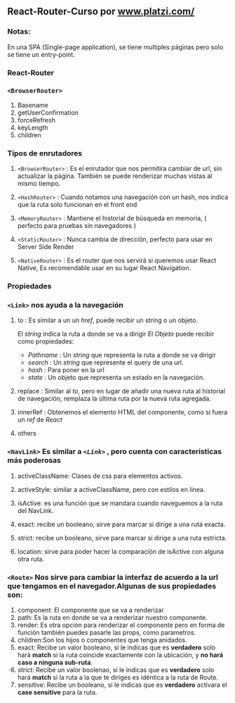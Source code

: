 ## React-Router-Curso  por www.platzi.com/‎

### Notas:

En una SPA (Single-page application), se tiene multiples páginas pero solo se tiene un entry-point.

### React-Router

### ```<BrowserRouter>```
1. Basename
2. getUserConfirmation
3. forceRefresh
4. keyLength
5. children

### Tipos de enrutadores 

1. ```<BrowserRouter>``` : Es el enrutador que nos permitira cambiar de url,
sin actualizar la página. También se puede renderizar muchas vistas al mismo tiempo.

2. ```<HashRouter>``` : Cuando notamos una navegación con un hash, nos indica que la ruta solo funcionan en el front end

3. ```<MemoryRouter>``` : Mantiene el historial de búsqueda en memoria, ( perfecto para pruebas sin navegadores )

4. ```<StaticRouter>``` : Nunca cambia de dirección, perfecto para usar en Server Side Render

5. ```<NativeRouter>``` : Es el router que nos servirá si queremos usar React Native, Es recomendable usar en su lugar React Navigation.

### Propiedades

### ```<Link>``` nos ayuda a la navegación

1. to : Es similar a un un _href_, puede recibir un string o un objeto.

      El _string_ indica la  ruta a donde se va a dirigir
      El _Objeto_ puede recibir como propiedades:
      * _Pathname_ : Un _string_ que representa la ruta a donde se va dirigir
      * _search_ : Un _string_ que represente el query de una url.
      * _hash_ : Para poner en la url
      * _state_ : Un objeto que representa un estado en la navegación.

2. replace : Similar al _to_, pero en lugar de añadir una nueva ruta al historial de navegación, remplaza la última ruta por la nueva ruta agregada.

3. innerRef : Obtenemos el elemento HTML del componente, como si fuera un _ref_ de _React_

4. others

### ```<NavLink>``` Es similar a  _```<Link>```_ , pero cuenta con caracteristicas más poderosas


1. activeClassName: Clases de css para elementos activos.

2. activeStyle: similar a activeClassName, pero con estilos en línea.

3. isActive: es una función que se mandara cuando naveguemos a la ruta del NavLink.

4. exact: recibe un booleano, sirve para marcar si dirige a una ruta exacta.

5. strict: recibe un booleano, sirve para marcar si dirige a una ruta estricta.

6. location: sirve para poder hacer la comparación de isActive con alguna otra ruta.

### ```<Route>``` Nos sirve para cambiar la interfaz de acuerdo a la url que tengamos en el navegador.Algunas de sus propiedades son: 

1. component: El componente que se va a renderizar
2. path: Es la ruta en donde se va a renderizar nuestro componente.
3. render: Es otra opción para renderizar el componente pero en forma de función también puedes pasarle las props, como parametros.
4. children:Son los hijos o componentes que tenga anidados.
5. exact: Recibe un valor booleano, si le indicas que es **verdadero** solo harà **match** si la ruta coincide exactamente con la ubicación, y **no hará caso a ninguna sub-ruta**.
6. strict: Recibe un valor boolenao,  si le indicas que es **verdadero** solo hará **match** si la ruta a la que te diriges es idéntica a la ruta de Route.
7. sensitive: Recibe un booleano, si le indicas que es **verdadero** activara el **case sensitive** para la ruta.